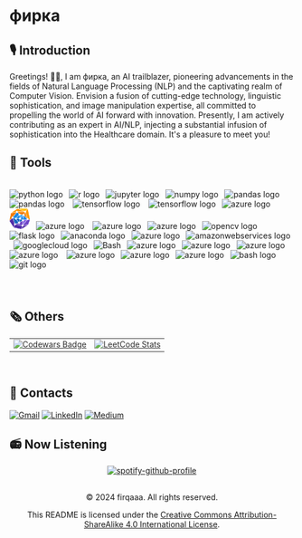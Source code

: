<!-- <h3 align="left", style="font-family:  Consolas, monospace;"><b>Tech : </b></h3> -->

# фирка

## 🎙️ Introduction

Greetings! 👋🏼, I am фирка, an AI trailblazer, pioneering advancements in the fields of Natural Language Processing (NLP) and the captivating realm of Computer Vision. Envision a fusion of cutting-edge technology, linguistic sophistication, and image manipulation expertise, all committed to propelling the world of AI forward with innovation. Presently, I am actively contributing as an expert in AI/NLP, injecting a substantial infusion of sophistication into the Healthcare domain. It's a pleasure to meet you!


## 🔩 Tools
<br>

<div align="center">
<div align="left">
  <img src="https://cdn.jsdelivr.net/gh/devicons/devicon/icons/python/python-original.svg" height="40" alt="python logo"  />
<img width="3" />
  <img src="https://cdn.jsdelivr.net/gh/devicons/devicon/icons/r/r-original.svg" height="40" alt="r logo"  />
<img width="3" />
  <img src="https://cdn.jsdelivr.net/gh/devicons/devicon/icons/jupyter/jupyter-original.svg" height="40" alt="jupyter logo"  />
<img width="3" />
  <img src="https://cdn.jsdelivr.net/gh/devicons/devicon/icons/numpy/numpy-original.svg" height="40" alt="numpy logo"  />
<img width="3" />
  <img src="https://cdn.jsdelivr.net/gh/devicons/devicon/icons/pandas/pandas-original.svg" height="40" width="52" alt="pandas logo"  />
<img width="3" />
  <img src="https://upload.wikimedia.org/wikipedia/commons/thumb/0/05/Scikit_learn_logo_small.svg/1200px-Scikit_learn_logo_small.svg.png" height="40" width="58" alt="pandas logo"/> 
<img width="3" />
  <img src="https://upload.wikimedia.org/wikipedia/commons/thumb/2/2d/Tensorflow_logo.svg/1200px-Tensorflow_logo.svg.png" height="40" width="40" alt="tensorflow logo"/> 
<img width="3" />
  <img src="https://img.stackshare.io/service/5601/keras.png" height="40" width="40" alt="tensorflow logo"/>
<img width="3" />
  <img src="https://developer-blogs.nvidia.com/wp-content/uploads/2017/04/logo.png" height="42" width="58" alt="azure logo"/>
<img width="3" />
  <img src="https://raw.githubusercontent.com/pyg-team/pyg_sphinx_theme/master/pyg_sphinx_theme/static/img/pyg_logo.png" height="36" width="36" alt="azure logo"/>
<img width="3" />
  <img src="https://avatars.githubusercontent.com/u/58386951?v=4&s=400" height="42" width="42" alt="azure logo"  />
<img width="3" /> 
  <img src="https://upload.wikimedia.org/wikipedia/commons/thumb/8/86/Google_JAX_logo.svg/1200px-Google_JAX_logo.svg.png" height="35" width="52" alt="azure logo"/>
<img width="3" />
  <img src="https://raw.githubusercontent.com/wandb/assets/main/wandb-dots-logo.svg" height="36" width="52" alt="azure logo"/>
<img width="3" />
  <img src="https://cdn.jsdelivr.net/gh/devicons/devicon/icons/opencv/opencv-original.svg" height="40" alt="opencv logo"  />
<img width="3" />
  <img src="https://cdn.jsdelivr.net/gh/devicons/devicon/icons/flask/flask-original.svg" height="40" alt="flask logo"  />
<img width="3" />
  <img src="https://cdn.jsdelivr.net/gh/devicons/devicon/icons/anaconda/anaconda-original.svg" height="40" alt="anaconda logo"  />
<img width="3" />
  <img src="https://cdn.jsdelivr.net/gh/devicons/devicon/icons/azure/azure-original.svg" height="40" alt="azure logo"  />
<img width="3" />
  <img src="https://cdn.jsdelivr.net/gh/devicons/devicon/icons/amazonwebservices/amazonwebservices-original-wordmark.svg" height="40" alt="amazonwebservices logo"  />
<img width="3" />
  <img src="https://cdn.jsdelivr.net/gh/devicons/devicon/icons/googlecloud/googlecloud-original.svg" height="40" alt="googlecloud logo"  />
<img width="3" />
    <img src="https://cdn3d.iconscout.com/3d/free/thumb/free-docker-5645891-4695749.png?f=webp" alt="Bash" height="50" width="50" />
<img width="3" />
  <img src="https://onnxruntime.ai/images/ONNX-Icon.png" height="40" width="40" alt="azure logo"/>
<img width="3" />
    <img src="https://cdn.cdnlogo.com/logos/f/50/flask.svg" height="40" width="40" alt="azure logo"/>
<img width="3" />
    <img src="https://huggingface.co/datasets/huggingface/brand-assets/resolve/main/hf-logo.png" height="45" width="45" alt="azure logo"/>
<img width="3" />
    <img src="https://streamlit.io/images/brand/streamlit-mark-color.svg" height="45" width="45" alt="azure logo"/>
<img width="3"> 
    <img src="https://innovationyourself.com/wp-content/uploads/2021/10/rasa.png" height="45" width="45" alt="azure logo" />
<!-- <img width="3" />
    <img src="https://miro.medium.com/v2/resize:fit:513/1*aeXlwnOS3DvVHiMVgBZbpQ.png" height="45" width="45" alt="azure logo" />
<img width="3" />
    <img src="https://www.bluematador.com/hs-fs/hubfs/blog/new/How%20Many%20Packets%20per%20Second%20PPS%20in%20Amazon%20EC2/BM-EC2-post-icon.png?width=200&name=BM-EC2-post-icon.png" height="45" width="45" alt="azure logo"/>
<img width="3" />
    <img src="https://seeklogo.com/images/A/azure-machine-learning-service-logo-445C459FD8-seeklogo.com.png" height="38" width="35" alt="azure logo"/> -->
<img width="3" />
    <img src="https://seeklogo.com/images/O/open-ai-logo-8B9BFEDC26-seeklogo.com.png" height="40" width="40" alt="azure logo"/>
<img width="3" />
    <img src="https://seeklogo.com/images/C/chroma-logo-FB287847E7-seeklogo.com.png" height="32" width="42" alt="azure logo"/>
<img width="3" />
  <img src="https://cdn.jsdelivr.net/gh/devicons/devicon/icons/bash/bash-original.svg" height="40" alt="bash logo"  />
<img width="3" />
  <img src="https://cdn.jsdelivr.net/gh/devicons/devicon/icons/git/git-original.svg" height="40" alt="git logo"  />
</div>

###
</div>

<br>

<!-- ## <b>Statistics</b>

<img src="https://myreadme.vercel.app/api/embed/firqaaa?panels=userstatistics,toplanguages,commitgraph" alt="reimaginedreadme" />

<br> -->


## 🗞️ <b>Others</b>

<table align="center" style="opacity: 0.9;">
    <tr>
        <td>
            <a href="https://www.codewars.com/users/firqaaa">
                <img src="https://www.codewars.com/users/firqaaa/badges/small" alt="Codewars Badge">
            </a>
        </td>
        <td>
            <a href="https://github.com/firqaaa/github-readme">
                <img src="https://leetcode-stats-six.vercel.app/api?username=firqaaa" alt="LeetCode Stats">
            </a>
        </td>
    </tr>
</table>


<br>

<!-- <table align="center">
  <tr>
    <td><img alt="competition" src="https://road-to-kaggle-grandmaster.vercel.app/api/badges/firqaaa/competition/light"></td>
    <td><img alt="dataset" src="https://road-to-kaggle-grandmaster.vercel.app/api/badges/firqaaa/dataset/light"></td>
    <td><img alt="notebook" src="https://road-to-kaggle-grandmaster.vercel.app/api/badges/firqaaa/notebook/light"></td>
    <td><img alt="discussion" src="https://road-to-kaggle-grandmaster.vercel.app/api/badges/firqaaa/discussion/light"></td>
  </tr>
</table> -->

## 📮 <b>Contacts</b>
[![Gmail](https://img.shields.io/badge/-Gmail-c14438?style=flat&logo=Gmail&logoColor=white)](mailto:firqa.arasyi@kalbecorp.com) [![LinkedIn](https://img.shields.io/badge/LinkedIn-%230077B5.svg?logo=linkedin&logoColor=white)](https://linkedin.com/in/firqaana) [![Medium](https://img.shields.io/badge/Medium-12100E?logo=medium&logoColor=white)](https://medium.com/@firqaaa)

###

## 📻 <b>Now Listening </b>
<div align="center">

  [![spotify-github-profile](https://spotify-github-profile.vercel.app/api/view?uid=31ka2ltibsixwhlhexeylvwhep7i&cover_image=true&theme=novatorem&show_offline=true&background_color=121212&interchange=false&bar_color=53b14f&bar_color_cover=true)](https://spotify-github-profile.vercel.app/api/view?uid=31ka2ltibsixwhlhexeylvwhep7i&redirect=true)

</div>

<!-- ## Copyright -->

##
<div align="center">
  © 2024 firqaaa. All rights reserved.

  This README is licensed under the [Creative Commons Attribution-ShareAlike 4.0 International License](https://creativecommons.org/licenses/by-sa/4.0/).
</div>
